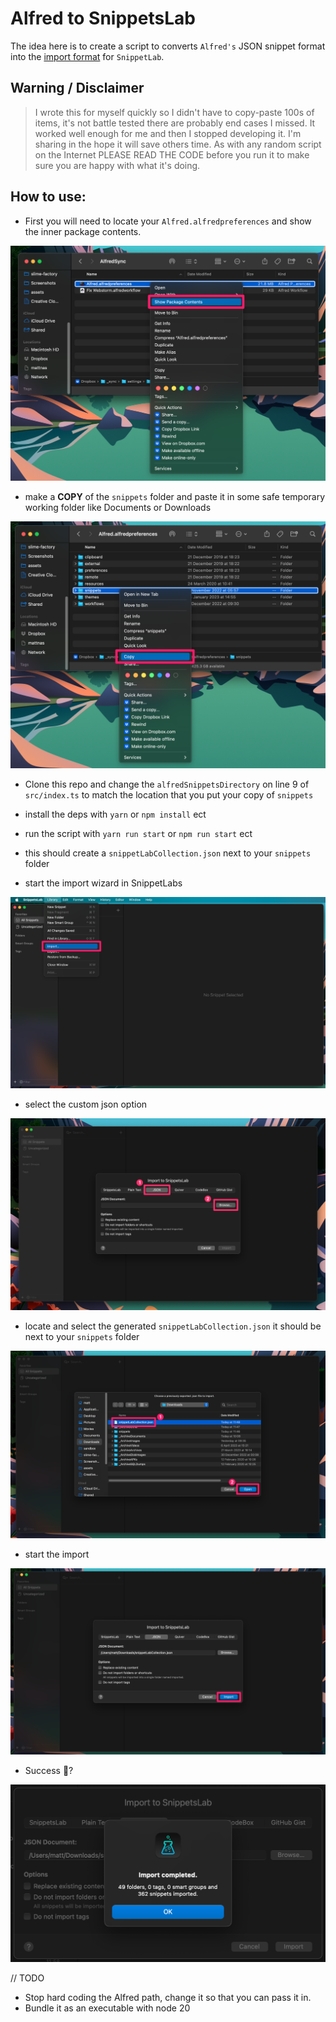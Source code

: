 # Alfred to SnippetsLab️

The idea here is to create a script to converts `Alfred's` JSON snippet format into the [import format](https://www.renfei.org/snippets-lab/manual/mac/tips-and-tricks/json-import.html) for `SnippetLab`.

## Warning / Disclaimer

> I wrote this for myself quickly so I didn't have to copy-paste 100s of items, it's not battle tested there are probably end cases I missed. It worked well enough for me and then I stopped developing it. I'm sharing in the hope it will save others time. As with any random script on the Internet PLEASE READ THE CODE before you run it to make sure you are happy with what it's doing.

## How to use:

- First you will need to locate your `Alfred.alfredpreferences` and show the inner package contents.

![locate your Alfred alfredpreferences](assets/walkthrough/01%20-%20locate%20your%20Alfred%20alfredpreferences.png)

- make a **COPY** of the `snippets` folder and paste it in some safe temporary working folder like Documents or Downloads

![locate your Alfred alfredpreferences](assets/walkthrough/02%20-%20make%20a%20copy.png)

- Clone this repo and change the `alfredSnippetsDirectory` on line 9 of `src/index.ts` to match the location that you put your copy of `snippets`

- install the deps with `yarn` or `npm install` ect

- run the script with `yarn run start` or `npm run start` ect

- this should create a `snippetLabCollection.json` next to your `snippets` folder

- start the import wizard in SnippetLabs

![locate your Alfred alfredpreferences](assets/walkthrough/03%20-%20start%20import%20wizzard.png)

- select the custom json option

![locate your Alfred alfredpreferences](assets/walkthrough/04%20-%20select%20custom%20json.png)

- locate and select the generated `snippetLabCollection.json` it should be next to your `snippets` folder

![locate your Alfred alfredpreferences](assets/walkthrough/05%20-%20locate%20snippetLabCollection%20json%20and%20select.png)

- start the import

![locate your Alfred alfredpreferences](assets/walkthrough/06%20-%20start%20import.png)

- Success 🎉?

![locate your Alfred alfredpreferences](assets/walkthrough/07%20-%20import%20complete.png)

// TODO
- Stop hard coding the Alfred path, change it so that you can pass it in.
- Bundle it as an executable with node 20
